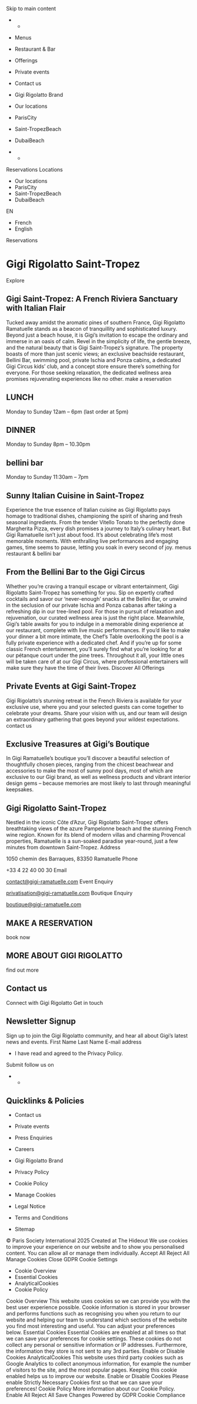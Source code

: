 Skip to main content
  *   * 

  * Menus
  * Restaurant & Bar
  * Offerings
  * Private events
  * Contact us
  * Gigi Rigolatto Brand


  * Our locations
  * ParisCity
  * Saint-TropezBeach
  * DubaiBeach


  *   * 

Reservations
Locations
  * Our locations
  * ParisCity
  * Saint-TropezBeach
  * DubaiBeach


EN
  * French
  * English


Reservations
# Gigi Rigolatto Saint-Tropez
Explore
## Gigi Saint-Tropez: A French Riviera Sanctuary with Italian Flair
Tucked away amidst the aromatic pines of southern France, Gigi Rigolatto Ramatuelle stands as a beacon of tranquillity and sophisticated luxury. Beyond just a beach house, it is Gigi’s invitation to escape the ordinary and immerse in an oasis of calm. Revel in the simplicity of life, the gentle breeze, and the natural beauty that is Gigi Saint-Tropez’s signature. The property boasts of more than just scenic views; an exclusive beachside restaurant, Bellini Bar, swimming pool, private Ischia and Ponza cabins, a dedicated Gigi Circus kids’ club, and a concept store ensure there’s something for everyone. For those seeking relaxation, the dedicated wellness area promises rejuvenating experiences like no other.
make a reservation
## LUNCH
Monday to Sunday 12am – 6pm (last order at 5pm)
## DINNER
Monday to Sunday 8pm – 10.30pm 
## bellini bar
Monday to Sunday 11:30am – 7pm
## Sunny Italian Cuisine in Saint-Tropez 
Experience the true essence of Italian cuisine as Gigi Rigolatto pays homage to traditional dishes, championing the spirit of sharing and fresh seasonal ingredients. From the tender Vitello Tonato to the perfectly done Margherita Pizza, every dish promises a journey to Italy’s culinary heart. But Gigi Ramatuelle isn’t just about food. It’s about celebrating life’s most memorable moments. With enthralling live performances and engaging games, time seems to pause, letting you soak in every second of joy.
menus
restaurant & bellini bar
## From the Bellini Bar to the Gigi Circus
Whether you’re craving a tranquil escape or vibrant entertainment, Gigi Rigolatto Saint-Tropez has something for you. Sip on expertly crafted cocktails and savor our ‘never-enough’ snacks at the Bellini Bar, or unwind in the seclusion of our private Ischia and Ponza cabanas after taking a refreshing dip in our tree-lined pool. For those in pursuit of relaxation and rejuvenation, our curated wellness area is just the right place. 
Meanwhile, Gigi’s table awaits for you to indulge in a memorable dining experience at our restaurant, complete with live music performances. If you’d like to make your dinner a bit more intimate, the Chef’s Table overlooking the pool is a fully private experience with a dedicated chef. And if you’re up for some classic French entertainment, you’ll surely find what you’re looking for at our pétanque court under the pine trees. Throughout it all, your little ones will be taken care of at our Gigi Circus, where professional entertainers will make sure they have the time of their lives.
Discover All Offerings
## Private Events at Gigi Saint-Tropez
Gigi Rigolatto’s stunning retreat in the French Riviera is available for your exclusive use, where you and your selected guests can come together to celebrate your dreams. Share your vision with us, and our team will design an extraordinary gathering that goes beyond your wildest expectations.
contact us
## Exclusive Treasures at Gigi’s Boutique
In Gigi Ramatuelle’s boutique you’ll discover a beautiful selection of thoughtfully chosen pieces, ranging from the chicest beachwear and accessories to make the most of sunny pool days, most of which are exclusive to our Gigi brand, as well as wellness products and vibrant interior design gems – because memories are most likely to last through meaningful keepsakes.
## Gigi Rigolatto Saint-Tropez
Nestled in the iconic Côte d’Azur, Gigi Rigolatto Saint-Tropez offers breathtaking views of the azure Pampelonne beach and the stunning French wine region. Known for its blend of modern villas and charming Provencal properties, Ramatuelle is a sun-soaked paradise year-round, just a few minutes from downtown Saint-Tropez.
Address
    
1050 chemin des Barraques, 83350 Ramatuelle
Phone
    
+33 4 22 40 00 30
Email
    
contact@gigi-ramatuelle.com
Event Enquiry
    
privatisation@gigi-ramatuelle.com
Boutique Enquiry
    
boutique@gigi-ramatuelle.com
## MAKE A RESERVATION
book now
## MORE ABOUT GIGI RIGOLATTO
find out more
## Contact us
Connect with Gigi Rigolatto
Get in touch
## Newsletter Signup
Sign up to join the Gigi Rigolatto community, and hear all about Gigi’s latest news and events. 
First Name
Last Name
E-mail address
  * I have read and agreed to the Privacy Policy.


Submit
follow us on
  *   * 

## Quicklinks & Policies
  * Contact us
  * Private events
  * Press Enquiries
  * Careers
  * Gigi Rigolatto Brand


  * Privacy Policy
  * Cookie Policy
  * Manage Cookies
  * Legal Notice
  * Terms and Conditions
  * Sitemap


© Paris Society International 2025 Created at The Hideout
We use cookies to improve your experience on our website and to show you personalised content. You can allow all or manage them individually.
Accept All Reject All Manage Cookies
Close GDPR Cookie Settings
  * Cookie Overview
  * Essential Cookies
  * AnalyticalCookies
  * Cookie Policy


Cookie Overview
This website uses cookies so we can provide you with the best user experience possible. Cookie information is stored in your browser and performs functions such as recognising you when you return to our website and helping our team to understand which sections of the website you find most interesting and useful. You can adjust your preferences below.
Essential Cookies
Essential Cookies are enabled at all times so that we can save your preferences for cookie settings. These cookies do not collect any personal or sensitive information or IP addresses. Furthermore, the information they store is not sent to any 3rd parties.
Enable or Disable Cookies
AnalyticalCookies
This website uses third party cookies such as Google Analytics to collect anonymous information, for example the number of visitors to the site, and the most popular pages. Keeping this cookie enabled helps us to improve our website.
Enable or Disable Cookies
Please enable Strictly Necessary Cookies first so that we can save your preferences!
Cookie Policy
More information about our Cookie Policy.
Enable All Reject All Save Changes
Powered by GDPR Cookie Compliance
